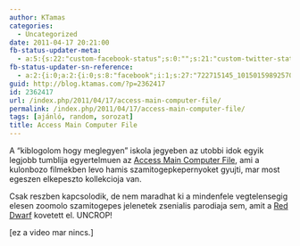 ```yaml
---
author: KTamas
categories:
  - Uncategorized
date: 2011-04-17 20:21:00
fb-status-updater-meta:
  - a:5:{s:22:"custom-facebook-status";s:0:"";s:21:"custom-twitter-status";s:0:"";s:7:"fb-push";s:1:"1";s:7:"tw-push";s:1:"1";s:4:"push";s:1:"1";}
fb-status-updater-sn-reference:
  - a:2:{i:0;a:2:{i:0;s:8:"facebook";i:1;s:27:"722715145_10150159892570146";}i:1;a:2:{i:0;s:7:"twitter";i:1;s:17:"5.97130034022E+16";}}
guid: http://blog.ktamas.com/?p=2362417
id: 2362417
url: /index.php/2011/04/17/access-main-computer-file/
permalink: /index.php/2011/04/17/access-main-computer-file/
tags: [ajánló, random, sorozat]
title: Access Main Computer File
---
```


A &#8220;kiblogolom hogy meglegyen&#8221; iskola jegyeben az utobbi idok egyik legjobb tumblija egyertelmuen az [Access Main Computer File](http://accessmaincomputerfile.net/), ami a kulonbozo filmekben levo hamis szamitogepkepernyoket gyujti, mar most egeszen elkepeszto kollekcioja van. 

Csak reszben kapcsolodik, de nem maradhat ki a mindenfele vegtelensegig elesen zoomolo szamitogepes jelenetek zsenialis parodiaja sem, amit a [Red Dwarf](http://en.wikipedia.org/wiki/Red_Dwarf) kovetett el. UNCROP!

[ez a video mar nincs.]
